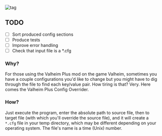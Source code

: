![tag](https://github.com/tomkcey/valheim_plus_config_override/actions/workflows/tag.yml/badge.svg)

## TODO

- [ ] Sort produced config sections
- [ ] Produce tests
- [ ] Improve error handling
- [ ] Check that input file is a \*.cfg

### Why?

For those using the Valheim Plus mod on the game Valheim, sometimes you have a couple configurations you'd like to change but you might have to dig through the file to find each key/value pair. How tiring is that? Very. Here comes the Valheim Plus Config Overrider.

### How?

Just execute the program, enter the absolute path to source file, then to target file (with which you'll override the source file), and it will create a `*.cfg` file in your temp directory, which may be different depending on your operating system. The file's name is a time (Unix) number.
